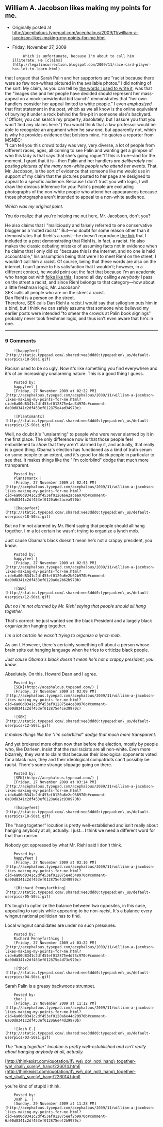 ## William A. Jacobson likes making my points for me.

 * Originally posted at http://acephalous.typepad.com/acephalous/2009/11/william-a-jacobson-likes-making-my-points-for-me.html
 * Friday, November 27, 2009



			Which is unfortunate, because I'm about to call him illiterate. He [claims](http://legalinsurrection.blogspot.com/2009/11/race-card-player-has-lot-to-learn.html)
that I argued that Sarah Palin and her supporters are "racist because
there were so few non-whites pictured in the available photos." I did
nothing of the sort. My claim, as you can tell by [the words I used to write it](http://lefarkins.blogspot.com/2009/11/you-only-noticed-im-white-because-youre.html),
was that the "images she and her people have decided should represent
her mass-appeal on a mock-presidential bid launch" demonstrates that
"her own handlers consider her appeal limited to white people." I even _emphasized_
that first statement in the post, which as we all know is the online
equivalent of burying it under a rock behind the fire-pit in someone
else's backyard. ("Officer, you can search my property, absolutely, but
I assure you that you won't find any claims here.") You would think
that a law professor would be able to recognize an argument when he saw
one, but apparently not, which is why he provides evidence that
bolsters mine. He quotes a reporter from MSNBC:  
"I
can tell you this crowd today was very, very diverse, a lot of people
from different races, ages, all coming to see Palin and wanting get a
glimpse of who this lady is that says that she's going rogue."If this is true—and for the moment, I grant that it is—then Palin and her handlers _are deliberately not posting pictures of the many non-white people who attend her events_.
That, Mr. Jacobson, is the sort of evidence that someone like me would
use in support of my claim that the pictures posted to her page are
designed to appeal to a specific audience. Because I don't trust you
with logic, I will draw the obvious inference for you: Palin's people
are excluding photographs of the non-white people who attend her
appearances because those photographs aren't intended to appeal to a
non-white audience.  

_Which was my original point_.  

You do realize that you're helping me out here, Mr. Jacobson, don't you?  

He
also claims that I "maliciously and falsely referred to one
conservative blogger as a 'noted racist.'" But—no doubt for some reason
other than it demonstrates that Riehl's a racist—he doesn't reproduce [the link](http://acephalous.typepad.com/acephalous/2009/11/dan-riehl-still-a-racist-only-now-a-homophobic-one.html)
that I included to a post demonstrating that Riehl is, in fact, a
racist. He also makes the classic debating mistake of assuming facts
not in evidence when he claims that I only did so "because this is the
internet, and no one is held accountable," his assumption being that
were I to meet Riehl on the street, I wouldn't call him a racist. Of
course, being that these words are also on the internet, I can't prove
to his satisfaction that I wouldn't; however, in a different context,
he would point out the fact that because I'm an academic who hangs out
with [folks like this](http://acephalous.typepad.com/acephalous/2007/06/update\_africana.html), I spend all day calling _everybody_ I pass on the street a racist, and since Riehl belongs to that category—how about a little freshman logic, Mr. Jacobson?  
SEK calls all people who are on the street a racist.  
Dan Riehl is a person on the street.  
Therefore, SEK calls Dan Riehl a racist.I
would say that syllogism puts him in a bind, but I think we can safely
assume that someone who believed my earlier posts were intended "to
smear the crowds at Palin book signings" probably never took freshman
logic, and thus isn't even aware that he's in one.
		

* * *

### 9 Comments 

		

                
[]()

	

		![happyfeet](http://static.typepad.com/.shared:vee3ddd0:typepad:en\_us/default-userpics/18-50si.gif)
	

	

		

Racism used to be so ugly. Now it's like something you find everywhere and it's of an increasingly unalarming nature. This is a good thing I guess.

	

		Posted by:
		happyfeet |
		[Friday, 27 November 2009 at 02:22 PM](http://acephalous.typepad.com/acephalous/2009/11/william-a-jacobson-likes-making-my-points-for-me.html?cid=6a00d8341c2df453ef012875e4ad34970c#comment-6a00d8341c2df453ef012875e4ad34970c)

[]()

	

		![Plantsmantx](http://static.typepad.com/.shared:vee3ddd0:typepad:en\_us/default-userpics/15-50si.gif)
	

	

		

Well, no doubt it's "unalarming" to people who were never alarmed by it in the first place. The only difference now is that those people feel emboldened to _show_ that they aren't alarmed by it, and actually, that really is a good thing. Obama's election has functioned as a kind of truth serum on some people to an extent, and it's good for black people in particular to see that. It makes things like the "I'm colorblind" dodge that much more transparent.

	

		Posted by:
		Plantsmantx |
		[Friday, 27 November 2009 at 02:41 PM](http://acephalous.typepad.com/acephalous/2009/11/william-a-jacobson-likes-making-my-points-for-me.html?cid=6a00d8341c2df453ef0120a6e2acea970b#comment-6a00d8341c2df453ef0120a6e2acea970b)

[]()

	

		![happyfeet](http://static.typepad.com/.shared:vee3ddd0:typepad:en\_us/default-userpics/18-50si.gif)
	

	

		

But no I'm not alarmed by Mr. Riehl saying that people should all hang together. I'm a lot certain he wasn't trying to organize a lynch mob.

Just cause Obama's black doesn't mean he's not a crappy president, you know.  

	

		Posted by:
		happyfeet |
		[Friday, 27 November 2009 at 02:53 PM](http://acephalous.typepad.com/acephalous/2009/11/william-a-jacobson-likes-making-my-points-for-me.html?cid=6a00d8341c2df453ef0120a6e2b62b970b#comment-6a00d8341c2df453ef0120a6e2b62b970b)

[]()

	

		![SEK](http://static.typepad.com/.shared:vee3ddd0:typepad:en\_us/default-userpics/12-50si.gif)
	

	

		

_But no I'm not alarmed by Mr. Riehl saying that people should all hang together._

That's correct: he just wanted see the black President and a largely black organization hanging together.

_I'm a lot certain he wasn't trying to organize a lynch mob._

As am I.  However, there's certainly something off about a person whose brain spits out hanging language when he tries to criticize black people.

_Just cause Obama's black doesn't mean he's not a crappy president, you know._

Absolutely.  On this, Howard Dean and I agree.

	

		Posted by:
		[SEK](http://acephalous.typepad.com/) |
		[Friday, 27 November 2009 at 03:09 PM](http://acephalous.typepad.com/acephalous/2009/11/william-a-jacobson-likes-making-my-points-for-me.html?cid=6a00d8341c2df453ef012875e4ce30970c#comment-6a00d8341c2df453ef012875e4ce30970c)

[]()

	

		![SEK](http://static.typepad.com/.shared:vee3ddd0:typepad:en\_us/default-userpics/12-50si.gif)
	

	

		

_It makes things like the "I'm colorblind" dodge that much more transparent._

And yet brokered more often now than before the election, mostly by people who, like Darleen, insist that the real racists are all non-white.  Even more bizarrely, they want to claim that because their ideological opponents voted for a black man, they and their ideological compatriots can't possibly be racist.  There's some strange slippage going on there.

	

		Posted by:
		[SEK](http://acephalous.typepad.com/) |
		[Friday, 27 November 2009 at 03:14 PM](http://acephalous.typepad.com/acephalous/2009/11/william-a-jacobson-likes-making-my-points-for-me.html?cid=6a00d8341c2df453ef0120a6e2c938970b#comment-6a00d8341c2df453ef0120a6e2c938970b)

[]()

	

		![happyfeet](http://static.typepad.com/.shared:vee3ddd0:typepad:en\_us/default-userpics/18-50si.gif)
	

	

		

The "hang together" locution is pretty well-established and isn't really about hanging anybody at all, actually. I just... I think we need a different word for that than racism.

Nobody got oppressed by what Mr. Riehl said I don't think.

	

		Posted by:
		happyfeet |
		[Friday, 27 November 2009 at 03:16 PM](http://acephalous.typepad.com/acephalous/2009/11/william-a-jacobson-likes-making-my-points-for-me.html?cid=6a00d8341c2df453ef012875e4d348970c#comment-6a00d8341c2df453ef012875e4d348970c)

[]()

	

		![Richard Pennyfarthing](http://static.typepad.com/.shared:vee3ddd0:typepad:en\_us/default-userpics/05-50si.gif)
	

	

		

It's tough to optimize the balance between two opposites, in this case, appealing to racists while appearing to be non-racist.  It's a balance every wingnut national politician has to find.

Local wingnut candidates are under no such pressures.  

	

		Posted by:
		Richard Pennyfarthing |
		[Friday, 27 November 2009 at 03:22 PM](http://acephalous.typepad.com/acephalous/2009/11/william-a-jacobson-likes-making-my-points-for-me.html?cid=6a00d8341c2df453ef012875e4d73c970c#comment-6a00d8341c2df453ef012875e4d73c970c)

[]()

	

		![thor](http://static.typepad.com/.shared:vee3ddd0:typepad:en\_us/default-userpics/04-50si.gif)
	

	

		

Sarah Palin is a greasy backwoods strumpet.  

	

		Posted by:
		thor |
		[Friday, 27 November 2009 at 11:12 PM](http://acephalous.typepad.com/acephalous/2009/11/william-a-jacobson-likes-making-my-points-for-me.html?cid=6a00d8341c2df453ef0120a6e44d29970b#comment-6a00d8341c2df453ef0120a6e44d29970b)

[]()

	

		![Josh E.](http://static.typepad.com/.shared:vee3ddd0:typepad:en\_us/default-userpics/03-50si.gif)
	

	

		

_The "hang together" locution is pretty well-established and isn't really about hanging anybody at all, actually._

[http://thinkexist.com/quotation/if\_we\_do\_not\_hang\_together-we\_shall\_surely\_hang/226014.html](http://thinkexist.com/quotation/if\_we\_do\_not\_hang\_together-we\_shall\_surely\_hang/226014.html)

you're kind of stupid i think.

	

		Posted by:
		Josh E. |
		[Sunday, 29 November 2009 at 11:28 PM](http://acephalous.typepad.com/acephalous/2009/11/william-a-jacobson-likes-making-my-points-for-me.html?cid=6a00d8341c2df453ef012875eef2b9970c#comment-6a00d8341c2df453ef012875eef2b9970c)

		

        
